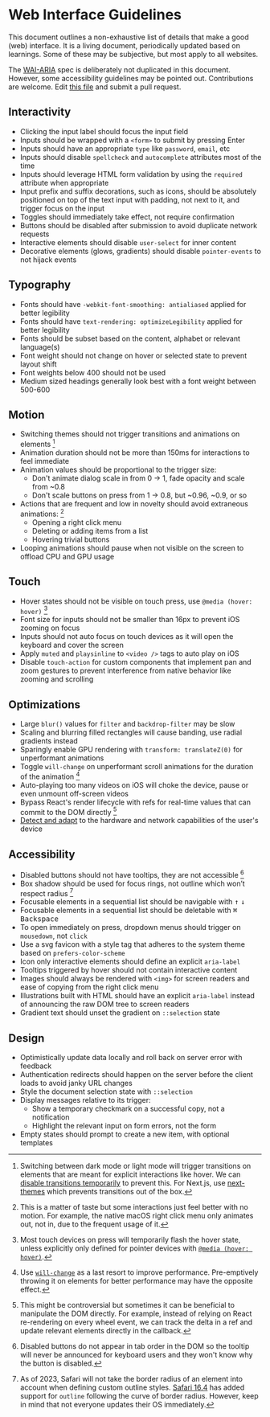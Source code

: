 # Web Interface Guidelines

This document outlines a non-exhaustive list of details that make a good (web) interface. It is a living document, periodically updated based on learnings. Some of these may be subjective, but most apply to all websites.

The [WAI-ARIA](https://www.w3.org/TR/wai-aria-1.1/) spec is deliberately not duplicated in this document. However, some accessibility guidelines may be pointed out. Contributions are welcome. Edit [this file](https://github.com/raunofreiberg/interfaces/blob/main/README.md) and submit a pull request.

## Interactivity

- Clicking the input label should focus the input field
- Inputs should be wrapped with a `<form>` to submit by pressing Enter
- Inputs should have an appropriate `type` like `password`, `email`, etc
- Inputs should disable `spellcheck` and `autocomplete` attributes most of the time
- Inputs should leverage HTML form validation by using the `required` attribute when appropriate
- Input prefix and suffix decorations, such as icons, should be absolutely positioned on top of the text input with padding, not next to it, and trigger focus on the input
- Toggles should immediately take effect, not require confirmation
- Buttons should be disabled after submission to avoid duplicate network requests
- Interactive elements should disable `user-select` for inner content
- Decorative elements (glows, gradients) should disable `pointer-events` to not hijack events

## Typography

- Fonts should have `-webkit-font-smoothing: antialiased` applied for better legibility
- Fonts should have `text-rendering: optimizeLegibility` applied for better legibility
- Fonts should be subset based on the content, alphabet or relevant language(s)
- Font weight should not change on hover or selected state to prevent layout shift
- Font weights below 400 should not be used
- Medium sized headings generally look best with a font weight between 500-600

## Motion

- Switching themes should not trigger transitions and animations on elements [^1]
- Animation duration should not be more than 150ms for interactions to feel immediate
- Animation values should be proportional to the trigger size:
  - Don't animate dialog scale in from 0 → 1, fade opacity and scale from ~0.8
  - Don't scale buttons on press from 1 → 0.8, but ~0.96, ~0.9, or so
- Actions that are frequent and low in novelty should avoid extraneous animations: [^2]
  - Opening a right click menu
  - Deleting or adding items from a list
  - Hovering trivial buttons
- Looping animations should pause when not visible on the screen to offload CPU and GPU usage

## Touch

- Hover states should not be visible on touch press, use `@media (hover: hover)` [^3]
- Font size for inputs should not be smaller than 16px to prevent iOS zooming on focus
- Inputs should not auto focus on touch devices as it will open the keyboard and cover the screen
- Apply `muted` and `playsinline` to `<video />` tags to auto play on iOS
- Disable `touch-action` for custom components that implement pan and zoom gestures to prevent interference from native behavior like zooming and scrolling

## Optimizations

- Large `blur()` values for `filter` and `backdrop-filter` may be slow
- Scaling and blurring filled rectangles will cause banding, use radial gradients instead
- Sparingly enable GPU rendering with `transform: translateZ(0)` for unperformant animations
- Toggle `will-change` on unperformant scroll animations for the duration of the animation [^4]
- Auto-playing too many videos on iOS will choke the device, pause or even unmount off-screen videos
- Bypass React's render lifecycle with refs for real-time values that can commit to the DOM directly [^5]
- [Detect and adapt](https://github.com/GoogleChromeLabs/react-adaptive-hooks) to the hardware and network capabilities of the user's device

## Accessibility

- Disabled buttons should not have tooltips, they are not accessible [^6]
- Box shadow should be used for focus rings, not outline which won’t respect radius [^7]
- Focusable elements in a sequential list should be navigable with <kbd>↑</kbd> <kbd>↓</kbd>
- Focusable elements in a sequential list should be deletable with <kbd>⌘</kbd> <kbd>Backspace</kbd>
- To open immediately on press, dropdown menus should trigger on `mousedown`, not `click`
- Use a svg favicon with a style tag that adheres to the system theme based on `prefers-color-scheme`
- Icon only interactive elements should define an explicit `aria-label`
- Tooltips triggered by hover should not contain interactive content
- Images should always be rendered with `<img>` for screen readers and ease of copying from the right click menu
- Illustrations built with HTML should have an explicit `aria-label` instead of announcing the raw DOM tree to screen readers
- Gradient text should unset the gradient on `::selection` state

## Design

- Optimistically update data locally and roll back on server error with feedback
- Authentication redirects should happen on the server before the client loads to avoid janky URL changes
- Style the document selection state with `::selection`
- Display messages relative to its trigger:
  - Show a temporary checkmark on a successful copy, not a notification
  - Highlight the relevant input on form errors, not the form
- Empty states should prompt to create a new item, with optional templates

[^1]: Switching between dark mode or light mode will trigger transitions on elements that are meant for explicit interactions like hover. We can [disable transitions temporarily](https://paco.me/writing/disable-theme-transitions) to prevent this. For Next.js, use [next-themes](https://github.com/pacocoursey/next-themes) which prevents transitions out of the box.
[^2]: This is a matter of taste but some interactions just feel better with no motion. For example, the native macOS right click menu only animates out, not in, due to the frequent usage of it.
[^3]: Most touch devices on press will temporarily flash the hover state, unless explicitly only defined for pointer devices with [`@media (hover: hover)`](https://developer.mozilla.org/en-US/docs/Web/CSS/@media/hover).
[^4]: Use [`will-change`](https://developer.mozilla.org/en-US/docs/Web/CSS/will-change) as a last resort to improve performance. Pre-emptively throwing it on elements for better performance may have the opposite effect.
[^5]: This might be controversial but sometimes it can be beneficial to manipulate the DOM directly. For example, instead of relying on React re-rendering on every wheel event, we can track the delta in a ref and update relevant elements directly in the callback.
[^6]: Disabled buttons do not appear in tab order in the DOM so the tooltip will never be announced for keyboard users and they won't know why the button is disabled.
[^7]: As of 2023, Safari will not take the border radius of an element into account when defining custom outline styles. [Safari 16.4](https://developer.apple.com/documentation/safari-release-notes/safari-16_4-release-notes) has added support for `outline` following the curve of border radius. However, keep in mind that not everyone updates their OS immediately.
